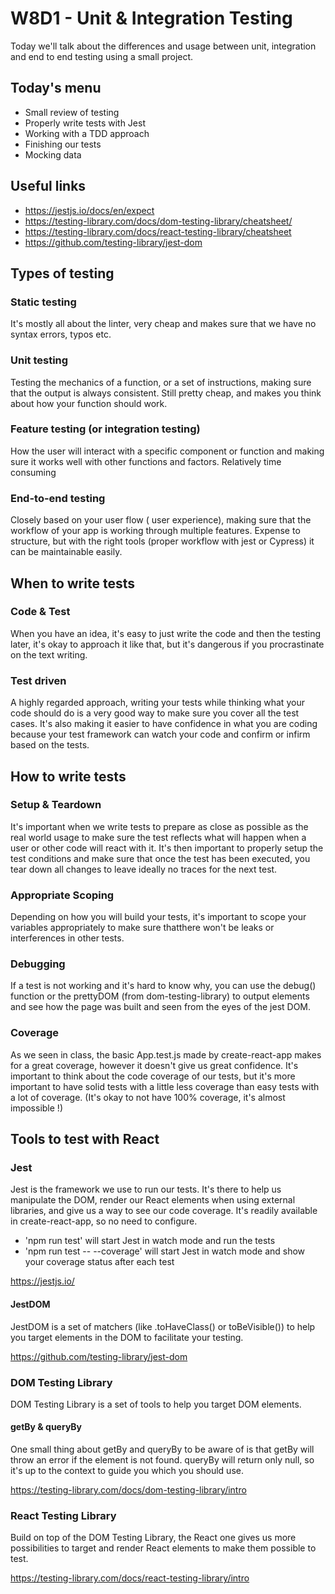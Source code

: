 # W8D1 - Unit & Integration Testing

Today we'll talk about the differences and usage between unit, integration and end to end testing using a small project.

## Today's menu

- Small review of testing
- Properly write tests with Jest
- Working with a TDD approach
- Finishing our tests
- Mocking data

## Useful links

- https://jestjs.io/docs/en/expect
- https://testing-library.com/docs/dom-testing-library/cheatsheet/
- https://testing-library.com/docs/react-testing-library/cheatsheet
- https://github.com/testing-library/jest-dom














## Types of testing

### Static testing

It's mostly all about the linter, very cheap and makes sure that we have no syntax errors, typos etc.

### Unit testing

Testing the mechanics of a function, or a set of instructions, making sure that the output is always consistent. Still pretty cheap, and makes you think about how your function should work.

### Feature testing (or integration testing)

How the user will interact with a specific component or function and making sure it works well with other functions and factors. Relatively time consuming

### End-to-end testing

Closely based on your user flow ( user experience), making sure that the workflow of your app is working through multiple features. Expense to structure, but with the right tools (proper workflow with jest or Cypress) it can be maintainable easily.

## When to write tests

### Code & Test

When you have an idea, it's easy to just write the code and then the testing later, it's okay to approach it like that, but it's dangerous if you procrastinate on the text writing.

### Test driven

A highly regarded approach, writing your tests while thinking what your code should do is a very good way to make sure you cover all the test cases. It's also making it easier to have confidence in what you are coding because your test framework can watch your code and confirm or infirm based on the tests.

## How to write tests

### Setup & Teardown

It's important when we write tests to prepare as close as possible as the real world usage to make sure the test reflects what will happen when a user or other code will react with it. It's then important to properly setup the test conditions and make sure that once the test has been executed, you tear down all changes to leave ideally no traces for the next test.

### Appropriate Scoping

Depending on how you will build your tests, it's important to scope your variables appropriately to make sure thatthere won't be leaks or interferences in other tests.

### Debugging

If a test is not working and it's hard to know why, you can use the debug() function or the prettyDOM (from dom-testing-library) to output elements and see how the page was built and seen from the eyes of the jest DOM.

### Coverage

As we seen in class, the basic App.test.js made by create-react-app makes for a great coverage, however it doesn't give us great confidence. It's important to think about the code coverage of our tests, but it's more important to have solid tests with a little less coverage than easy tests with a lot of coverage. (It's okay to not have 100% coverage, it's almost impossible !)

## Tools to test with React

### Jest

Jest is the framework we use to run our tests. It's there to help us manipulate the DOM, render our React elements when using external libraries, and give us a way to see our code coverage. It's readily available in create-react-app, so no need to configure. 

- 'npm run test' will start Jest in watch mode and run the tests
- 'npm run test -- --coverage' will start Jest in watch mode and show your coverage status after each test 

https://jestjs.io/

#### JestDOM

JestDOM is a set of matchers (like .toHaveClass() or toBeVisible()) to help you target elements in the DOM to facilitate your testing.

https://github.com/testing-library/jest-dom

### DOM Testing Library

DOM Testing Library is a set of tools to help you target DOM elements.

#### getBy & queryBy

One small thing about getBy and queryBy to be aware of is that getBy will throw an error if the element is not found. queryBy will return only null, so it's up to the context to guide you which you should use.

https://testing-library.com/docs/dom-testing-library/intro

### React Testing Library

Build on top of the DOM Testing Library, the React one gives us more possibilities to target and render React elements to make them possible to test.

https://testing-library.com/docs/react-testing-library/intro